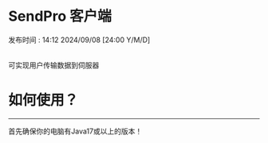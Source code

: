 # SendPro 客户端
<p> 发布时间 : 14:12 2024/09/08 [24:00 Y/M/D] </p> <br>
可实现用户传输数据到伺服器

# 如何使用？
<hr>
首先确保你的电脑有Java17或以上的版本！
